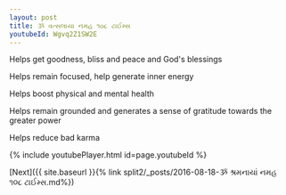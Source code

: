 ```yaml
---
layout: post
title: ૐ વત્સલાયા નમહ ૧૦૮ ટાઈમ્સ
youtubeId: Wgvq2Z1SW2E
---
```

 
 
Helps get goodness, bliss and peace and God's blessings
 
Helps remain focused, help generate inner energy 
 
Helps boost physical and mental health 
 
Helps remain grounded and generates a sense of gratitude towards the greater power 
 
Helps reduce bad karma
 
 
 
 


{% include youtubePlayer.html id=page.youtubeId %}
 
[Next]({{ site.baseurl }}{% link  split2/_posts/2016-08-18-ૐ શ્રમનાયાં નમહ ૧૦૮ ટાઈમ્સ.md%})
 
